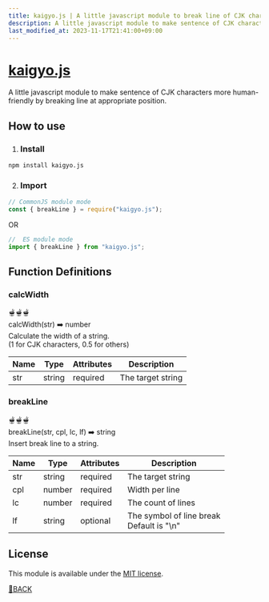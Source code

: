 ```yaml
---
title: kaigyo.js | A little javascript module to break line of CJK characters
description: A little javascript module to make sentence of CJK characters more human-friendly by breaking line at appropriate position.
last_modified_at: 2023-11-17T21:41:00+09:00
---
```

# [kaigyo.js](https://github.com/zboris12/kaigyo.js)
A little javascript module to make sentence of CJK characters more human-friendly by breaking line at appropriate position.

## How to use

  1. ### Install
```
npm install kaigyo.js
```
  2. ### Import
```js
// CommonJS module mode
const { breakLine } = require("kaigyo.js");
```
OR
```js
//  ES module mode
import { breakLine } from "kaigyo.js";
```

## Function Definitions

### calcWidth
🫕🫕🫕  
calcWidth(str) ➡️ number  
Calculate the width of a string.  
(1 for CJK characters, 0.5 for others)

Name | Type | Attributes | Description
--- | --- | --- | ---
str | string | required | The target string

### breakLine
🫕🫕🫕  
breakLine(str, cpl, lc, lf) ➡️ string  
Insert break line to a string.  

Name | Type | Attributes | Description
--- | --- | --- | ---
str | string | required | The target string
cpl | number | required | Width per line
lc  | number | required | The count of lines
lf  | string | optional | The symbol of line break<br /> Default is "\n"

## License

This module is available under the
[MIT license](https://opensource.org/licenses/MIT).  

[🚗BACK](/README.html)
